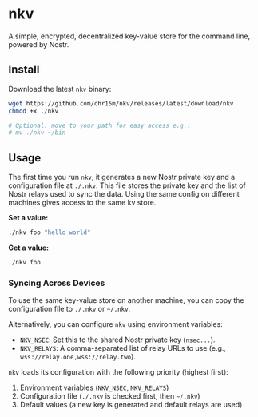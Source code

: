 # nkv

A simple, encrypted, decentralized key-value store for the command line, powered by Nostr.

## Install

Download the latest `nkv` binary:

```bash
wget https://github.com/chr15m/nkv/releases/latest/download/nkv
chmod +x ./nkv

# Optional: move to your path for easy access e.g.:
# mv ./nkv ~/bin
```

## Usage

The first time you run `nkv`, it generates a new Nostr private key and a configuration file at `./.nkv`. This file stores the private key and the list of Nostr relays used to sync the data. Using the same config on different machines gives access to the same kv store.

**Set a value:**
```bash
./nkv foo "hello world"
```

**Get a value:**
```bash
./nkv foo
```

### Syncing Across Devices

To use the same key-value store on another machine, you can copy the configuration file to `./.nkv` or `~/.nkv`.

Alternatively, you can configure `nkv` using environment variables:
- `NKV_NSEC`: Set this to the shared Nostr private key (`nsec...`).
- `NKV_RELAYS`: A comma-separated list of relay URLs to use (e.g., `wss://relay.one,wss://relay.two`).

`nkv` loads its configuration with the following priority (highest first):
1. Environment variables (`NKV_NSEC`, `NKV_RELAYS`)
2. Configuration file (`./.nkv` is checked first, then `~/.nkv`)
3. Default values (a new key is generated and default relays are used)
